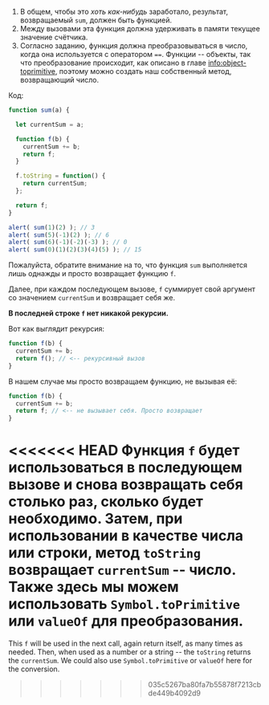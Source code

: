 
1. В общем, чтобы это *хоть как-нибудь* заработало, результат, возвращаемый `sum`, должен быть функцией.
2. Между вызовами эта функция должна удерживать в памяти текущее значение счётчика.
3. Согласно заданию, функция должна преобразовываться в число, когда она используется с оператором `==`. Функции -- объекты, так что преобразование происходит, как описано в главе <info:object-toprimitive>, поэтому можно создать наш собственный метод, возвращающий число.

Код:

```js demo run
function sum(a) {

  let currentSum = a;

  function f(b) {
    currentSum += b;
    return f;
  }

  f.toString = function() {
    return currentSum;
  };

  return f;
}

alert( sum(1)(2) ); // 3
alert( sum(5)(-1)(2) ); // 6
alert( sum(6)(-1)(-2)(-3) ); // 0
alert( sum(0)(1)(2)(3)(4)(5) ); // 15
```

Пожалуйста, обратите внимание на то, что функция `sum` выполняется лишь однажды и просто возвращает функцию `f`.

Далее, при каждом последующем вызове, `f` суммирует свой аргумент со значением `currentSum` и возвращает себя же. 

**В последней строке `f` нет никакой рекурсии.**

Вот как выглядит рекурсия:

```js
function f(b) {
  currentSum += b;
  return f(); // <-- рекурсивный вызов
}
```

В нашем случае мы просто возвращаем функцию, не вызывая её:

```js
function f(b) {
  currentSum += b;
  return f; // <-- не вызывает себя. Просто возвращает 
}
```

<<<<<<< HEAD
Функция `f` будет использоваться в последующем вызове и снова возвращать себя столько раз, сколько будет необходимо. Затем, при использовании в качестве числа или строки, метод `toString` возвращает `currentSum` -- число. Также здесь мы можем использовать `Symbol.toPrimitive` или `valueOf` для преобразования.
=======
This `f` will be used in the next call, again return itself, as many times as needed. Then, when used as a number or a string -- the `toString` returns the `currentSum`. We could also use `Symbol.toPrimitive` or `valueOf` here for the conversion.
>>>>>>> 035c5267ba80fa7b55878f7213cbde449b4092d9
